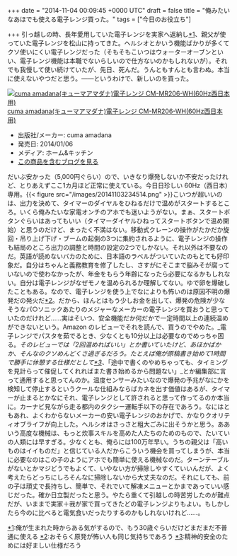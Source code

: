 
+++
date = "2014-11-04 00:09:45 +0000 UTC"
draft = false
title = "俺みたいなあほでも使える電子レンジ買った。"
tags = ["今日のお役立ち"]

+++
引っ越しの時、長年愛用していた電子レンジを実家へ返納し<a href="#f-3b6b7e53" name="fn-3b6b7e53" title="俺が生まれた時からある気がするので、もう30歳ぐらいだけどまだまだ不普通に使える">*1</a>、親父が使っていた電子レンジを松山に持ってきた。ヘルシオとかいう機能ばかりが多くてクソ使いにくい電子レンジだった（そもそもこいつはウォーターオーブンといい、電子レンジ機能は本職でないらしいので仕方ないのかもしれないが）。それでも我慢して使い続けていたが、先日、死んだ。うんともすんとも言わぬ。本当に使えないやつだと思う。――というわけで、新しいのを買った。<div class="hatena-asin-detail"><a href="http://www.amazon.co.jp/exec/obidos/ASIN/B00HIZWSZU/bestylesnet-22/"><img src="http://ecx.images-amazon.com/images/I/316D16x8SgL._SL160_.jpg" class="hatena-asin-detail-image" alt="cuma amadana(キューマアマダナ)電子レンジ CM-MR206-WH(60Hz西日本用)" title="cuma amadana(キューマアマダナ)電子レンジ CM-MR206-WH(60Hz西日本用)"/></a><div class="hatena-asin-detail-info"><a href="http://www.amazon.co.jp/exec/obidos/ASIN/B00HIZWSZU/bestylesnet-22/">cuma amadana(キューマアマダナ)電子レンジ CM-MR206-WH(60Hz西日本用)</a><ul><li><span class="hatena-asin-detail-label">出版社/メーカー:</span> cuma amadana</li><li><span class="hatena-asin-detail-label">発売日:</span> 2014/01/06</li><li><span class="hatena-asin-detail-label">メディア:</span> ホーム&amp;キッチン</li><li><a href="http://d.hatena.ne.jp/asin/B00HIZWSZU/bestylesnet-22" target="_blank">この商品を含むブログを見る</a></li></ul></div><div class="hatena-asin-detail-foot"></div></div>だいぶ安かった（5,000円ぐらい）ので、いきなり爆発しないか不安だったけれど、とりあえずここ1カ月ほど正常に使えている。今日日珍しい 60Hz（西日本）専用。{{< figure src="/images/20141103234514.png"  >}}こいつが超いいのは、出力を決めて、タイマーのダイヤルをひねるだけで温めがスタートするところ。いくら俺みたいな家電オンチのアホでも迷いようがない。まぁ、スタートボタンぐらいはあってもいい（タイマーダイヤルひねってスタートボタンで温め開始）と思うのだけど、まったく不満はない。移動式クレーンの操作がたかだか旋回・吊り上げ下げ・ブームの起倒の3つに集約されるように、電子レンジの操作も結局のところ出力の調整と時間の設定の2つでしかない。それ以外は不要なのだ。英語が読めないバカのために、日本語のラベルがついていたのもとても好印象だ。自分はちゃんと義務教育を修了したし、さすがにそこまで脳みそが腐っていないので使わなかったが、年金をもらう年齢になったら必要になるかもしれない。自分は電子レンジがなぜモノを温められるか理解してない。ゆで卵を爆破したこともある。なので、電子レンジを使う上でなによりも怖いのは原因不明の爆発だの発火だ<a href="#f-fc6fc3be" name="fn-fc6fc3be" title="おそらく原発が怖い人も同じ気持ちであろう">*2</a>。だから、ほんとはもう少しお金を出して、爆発の危険が少なそうなパ○ソニックあたりのメジャーなメーカーの電子レンジを買おうと思っていたのだけれど……実はそいつ、安全機能だか何だかで一定時間以上の連続温めができないという。Amazon のレビューでそれを読んで、買うのでやめた。_電子レンジでパスタを茹でるとき、少なくとも10分以上は必要なのでめっちゃ困る。_そのレビューでは「2回温めればいい」とか書いていたけど、あほかばかか、そんなのクソめんどくさ過ぎるだろう。たとえば俺が原稿書き始めて1時間で勝手に休憩する仕様だとして<a href="#f-8408a148" name="fn-8408a148" title="精神的安全のためには好ましい仕様だろう">*3</a>、_「途中で書くのやめちゃっても、タイミングを見計らって催促してくれればまた書き始めるから問題ない」_とか編集部に言って通用すると思ってんのか。温度センサーみたいなので爆発の予兆がなにかを検知して停止するというクールな仕組みならばカネを出す価値はあるが、タイマーが止まるとかなにそれ、電子レンジとして許されると思って作ってるのか本当に。カーナビ見ながら走る都内のタクシー運転手以下の存在であろう。なにはともあれ、よくわからないメーカーの安い電子レンジのおかげで、かなりクオリティオブライフが向上した。ヘルシオはさっさと粗大ごみに出そうかと思う。ああいう高度な機械は、もっと炊事スキルを高めた人たちのためのもので、たいていの人類には早すぎる。少なくとも、俺らには100万年早い。うちの親父は「高いものはイイものだ」と信じている人だからこういう機会を買ってしまうが、本当に必要なのはこの子のようにアホでも簡単に使える機械なのだ。ターンテーブルがないとかマジどうでもよくて、いやない方が掃除しやすくていいんだが、よく考えたらどっちにしろそんなに掃除しないから大丈夫なのだ。それにしても、前の子は頑丈で長持ちし、簡単で、それでいて解凍メニューとかまであっていい感じだった。確か日立製だったと思う。やたら重くて引越しの時苦労したのが難点だが、いままで実家＋我が家で買ってきたどの電子レンジよりもよい。もしかしたら今のに比べると電気食いだったりするのかもしれないけれど……。
<div class="footnote">
<a href="#fn-3b6b7e53" name="f-3b6b7e53" class="footnote-number">*1</a><span class="footnote-delimiter">:</span><span class="footnote-text">俺が生まれた時からある気がするので、もう30歳ぐらいだけどまだまだ不普通に使える</span>
<a href="#fn-fc6fc3be" name="f-fc6fc3be" class="footnote-number">*2</a><span class="footnote-delimiter">:</span><span class="footnote-text">おそらく原発が怖い人も同じ気持ちであろう</span>
<a href="#fn-8408a148" name="f-8408a148" class="footnote-number">*3</a><span class="footnote-delimiter">:</span><span class="footnote-text">精神的安全のためには好ましい仕様だろう</span>
</div>


